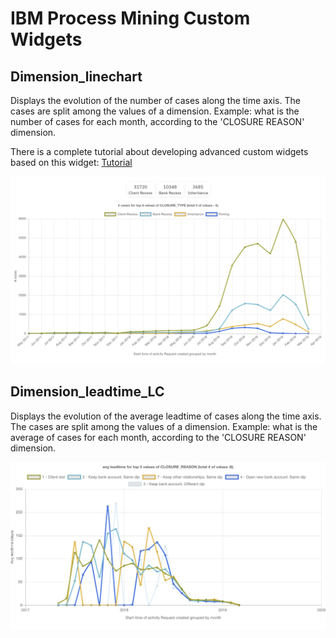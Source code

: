 # IBM Process Mining Custom Widgets

## Dimension_linechart
Displays the evolution of the number of cases along the time axis. The cases are split among the values of a dimension. Example: what is the number of cases for each month, according to the 'CLOSURE REASON' dimension.

There is a complete tutorial about developing advanced custom widgets based on this widget: [Tutorial](./dimension_linechart/README.md)


![Image](./dimension_linechart/DimensionLineChart.jpg)


## Dimension_leadtime_LC
Displays the evolution of the average leadtime of cases along the time axis. The cases are split among the values of a dimension. Example: what is the average of cases for each month, according to the 'CLOSURE REASON' dimension.

![Image](./dimension_leadtime_LC/DimensionLeadtimeLC.jpeg)
